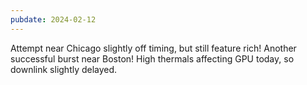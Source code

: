 ```yaml
---
pubdate: 2024-02-12
---
```


Attempt near Chicago slightly off timing, but still feature rich!  Another successful burst near Boston!  High thermals affecting GPU today, so downlink slightly delayed.
